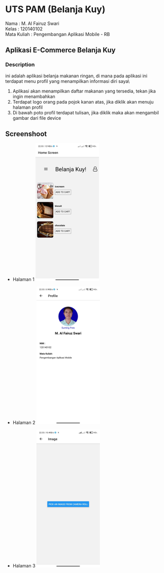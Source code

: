 # UTS PAM (Belanja Kuy)
Nama        : M. Al Fairuz Swari\
Kelas       : 120140102\
Mata Kuliah : Pengembangan Aplikasi Mobile - RB

## Aplikasi E-Commerce Belanja Kuy 

### Description
ini adalah aplikasi belanja makanan ringan, di mana pada aplikasi ini terdapat menu profil yang menampilkan informasi diri saya\
1. Aplikasi akan menampilkan daftar makanan yang tersedia, tekan jika ingin menambahkan
2. Terdapat logo orang pada pojok kanan atas, jika diklik akan menuju halaman profil
3. Di bawah poto profil terdapat tulisan, jika diklik maka akan mengambil gambar dari file device

## Screenshoot

- Halaman 1
  <img src="./assets/homescreen.jpg" width=200>

- Halaman 2
  <img src="./assets/profile.jpg" width=200>

- Halaman 3
  <img src="./assets/input gambar.jpg" width=200>
